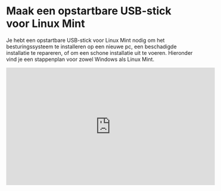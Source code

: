 # Maak een opstartbare USB-stick voor Linux Mint

Je hebt een opstartbare USB-stick voor Linux Mint nodig om het besturingssysteem te installeren op een nieuwe pc, een beschadigde installatie te repareren, of om een schone installatie uit te voeren. Hieronder vind je een stappenplan voor zowel Windows als Linux Mint.

<iframe width="560" height="315" src="https://www.youtube.com/embed/xiRsG7-qaQY?autoplay=0&loop=0&mute=0" title="YouTube video player" frameborder="0" allow="accelerometer; autoplay; clipboard-write; encrypted-media; gyroscope; picture-in-picture; web-share" referrerpolicy="strict-origin-when-cross-origin" allowfullscreen></iframe>

